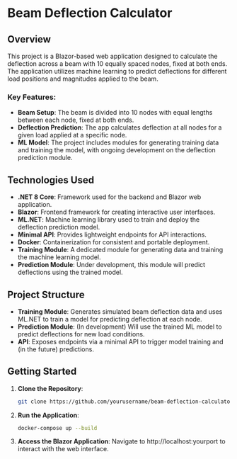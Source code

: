 # Beam Deflection Calculator

## Overview

This project is a Blazor-based web application designed to calculate the deflection across a beam with 10 equally spaced nodes, fixed at both ends. The application utilizes machine learning to predict deflections for different load positions and magnitudes applied to the beam.

### Key Features:
- **Beam Setup**: The beam is divided into 10 nodes with equal lengths between each node, fixed at both ends.
- **Deflection Prediction**: The app calculates deflection at all nodes for a given load applied at a specific node.
- **ML Model**: The project includes modules for generating training data and training the model, with ongoing development on the deflection prediction module.

## Technologies Used

- **.NET 8 Core**: Framework used for the backend and Blazor web application.
- **Blazor**: Frontend framework for creating interactive user interfaces.
- **ML.NET**: Machine learning library used to train and deploy the deflection prediction model.
- **Minimal API**: Provides lightweight endpoints for API interactions.
- **Docker**: Containerization for consistent and portable deployment.
- **Training Module**: A dedicated module for generating data and training the machine learning model.
- **Prediction Module**: Under development, this module will predict deflections using the trained model.

## Project Structure

- **Training Module**: Generates simulated beam deflection data and uses ML.NET to train a model for predicting deflection at each node.
- **Prediction Module**: (In development) Will use the trained ML model to predict deflections for new load conditions.
- **API**: Exposes endpoints via a minimal API to trigger model training and (in the future) predictions.

## Getting Started

1. **Clone the Repository**:  
   ```bash
   git clone https://github.com/yourusername/beam-deflection-calculator.git
   ```
2. **Run the Application**:
   ```bash
   docker-compose up --build
   ```
3. **Access the Blazor Application**:
   Navigate to http://localhost:yourport to interact with the web interface.

